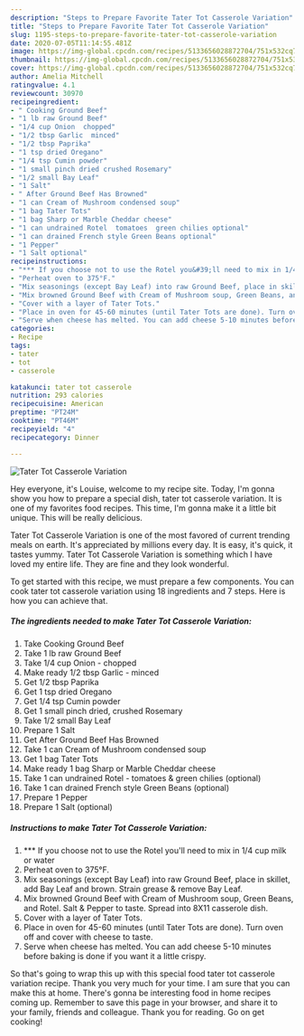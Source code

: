 ```yaml
---
description: "Steps to Prepare Favorite Tater Tot Casserole Variation"
title: "Steps to Prepare Favorite Tater Tot Casserole Variation"
slug: 1195-steps-to-prepare-favorite-tater-tot-casserole-variation
date: 2020-07-05T11:14:55.481Z
image: https://img-global.cpcdn.com/recipes/5133656028872704/751x532cq70/tater-tot-casserole-variation-recipe-main-photo.jpg
thumbnail: https://img-global.cpcdn.com/recipes/5133656028872704/751x532cq70/tater-tot-casserole-variation-recipe-main-photo.jpg
cover: https://img-global.cpcdn.com/recipes/5133656028872704/751x532cq70/tater-tot-casserole-variation-recipe-main-photo.jpg
author: Amelia Mitchell
ratingvalue: 4.1
reviewcount: 30970
recipeingredient:
- " Cooking Ground Beef"
- "1 lb raw Ground Beef"
- "1/4 cup Onion  chopped"
- "1/2 tbsp Garlic  minced"
- "1/2 tbsp Paprika"
- "1 tsp dried Oregano"
- "1/4 tsp Cumin powder"
- "1 small pinch dried crushed Rosemary"
- "1/2 small Bay Leaf"
- "1 Salt"
- " After Ground Beef Has Browned"
- "1 can Cream of Mushroom condensed soup"
- "1 bag Tater Tots"
- "1 bag Sharp or Marble Cheddar cheese"
- "1 can undrained Rotel  tomatoes  green chilies optional"
- "1 can drained French style Green Beans optional"
- "1 Pepper"
- "1 Salt optional"
recipeinstructions:
- "*** If you choose not to use the Rotel you&#39;ll need to mix in 1/4 cup milk or water"
- "Perheat oven to 375°F."
- "Mix seasonings (except Bay Leaf) into raw Ground Beef, place in skillet, add Bay Leaf and brown. Strain grease &amp; remove Bay Leaf."
- "Mix browned Ground Beef with Cream of Mushroom soup, Green Beans, and Rotel. Salt &amp; Pepper to taste. Spread into 8X11 casserole dish."
- "Cover with a layer of Tater Tots."
- "Place in oven for 45-60 minutes (until Tater Tots are done). Turn oven off and cover with cheese to taste."
- "Serve when cheese has melted. You can add cheese 5-10 minutes before baking is done if you want it a little crispy."
categories:
- Recipe
tags:
- tater
- tot
- casserole

katakunci: tater tot casserole 
nutrition: 293 calories
recipecuisine: American
preptime: "PT24M"
cooktime: "PT46M"
recipeyield: "4"
recipecategory: Dinner

---
```



![Tater Tot Casserole Variation](https://img-global.cpcdn.com/recipes/5133656028872704/751x532cq70/tater-tot-casserole-variation-recipe-main-photo.jpg)

Hey everyone, it's Louise, welcome to my recipe site. Today, I'm gonna show you how to prepare a special dish, tater tot casserole variation. It is one of my favorites food recipes. This time, I'm gonna make it a little bit unique. This will be really delicious.

Tater Tot Casserole Variation is one of the most favored of current trending meals on earth. It's appreciated by millions every day. It is easy, it's quick, it tastes yummy. Tater Tot Casserole Variation is something which I have loved my entire life. They are fine and they look wonderful.




To get started with this recipe, we must prepare a few components. You can cook tater tot casserole variation using 18 ingredients and 7 steps. Here is how you can achieve that.

<!--inarticleads1-->

##### The ingredients needed to make Tater Tot Casserole Variation:

1. Take  Cooking Ground Beef
1. Take 1 lb raw Ground Beef
1. Take 1/4 cup Onion - chopped
1. Make ready 1/2 tbsp Garlic - minced
1. Get 1/2 tbsp Paprika
1. Get 1 tsp dried Oregano
1. Get 1/4 tsp Cumin powder
1. Get 1 small pinch dried, crushed Rosemary
1. Take 1/2 small Bay Leaf
1. Prepare 1 Salt
1. Get  After Ground Beef Has Browned
1. Take 1 can Cream of Mushroom condensed soup
1. Get 1 bag Tater Tots
1. Make ready 1 bag Sharp or Marble Cheddar cheese
1. Take 1 can undrained Rotel - tomatoes &amp; green chilies (optional)
1. Take 1 can drained French style Green Beans (optional)
1. Prepare 1 Pepper
1. Prepare 1 Salt (optional)




<!--inarticleads2-->

##### Instructions to make Tater Tot Casserole Variation:

1. *** If you choose not to use the Rotel you&#39;ll need to mix in 1/4 cup milk or water
1. Perheat oven to 375°F.
1. Mix seasonings (except Bay Leaf) into raw Ground Beef, place in skillet, add Bay Leaf and brown. Strain grease &amp; remove Bay Leaf.
1. Mix browned Ground Beef with Cream of Mushroom soup, Green Beans, and Rotel. Salt &amp; Pepper to taste. Spread into 8X11 casserole dish.
1. Cover with a layer of Tater Tots.
1. Place in oven for 45-60 minutes (until Tater Tots are done). Turn oven off and cover with cheese to taste.
1. Serve when cheese has melted. You can add cheese 5-10 minutes before baking is done if you want it a little crispy.




So that's going to wrap this up with this special food tater tot casserole variation recipe. Thank you very much for your time. I am sure that you can make this at home. There's gonna be interesting food in home recipes coming up. Remember to save this page in your browser, and share it to your family, friends and colleague. Thank you for reading. Go on get cooking!
